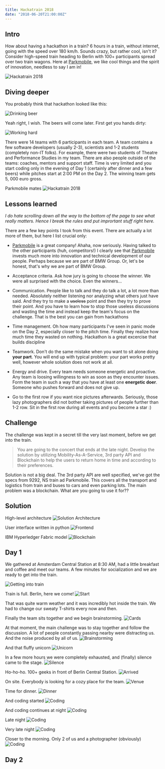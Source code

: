```yaml
---
title: Hackatrain 2018
date: "2018-06-20T21:00:00Z"
---
```


## Intro

How about having a hackathon in a train? 6 hours in a train, without internet, going with the speed over 180 km/h. Sounds crazy, but rather cool, isn't it? Consider high-speed train heading to Berlin with 100+ participants spread over two train wagons. Here at [Parkmobile](https://parkmobile.nl), we like cool things and the spirit of innovation, needless to say I am in!

![Hackatrain 2018](./images/train.jpg)

## Diving deeper

You probably think that hackathon looked like this:

![Drinking beer](./images/beer.jpg)

Yeah right, I wish. The beers will come later. First get you hands dirty:

![Working hard](./images/begin.jpg)

There were 14 teams with 6 participants in each team. A team contains a few software developers (usually 2-3), scientists and 1-2 students (completely non-IT folks). For example, there were two students of Theatre and Performance Studies in my team. There are also people outside of the teams: coaches, mentors and support staff. Time is very limited and you start coding only in the evening of Day 1 (certainly after dinner and a few beers) while pitches start at 2:00 PM on the Day 2. The winning team gets 5, 000 euro gross.

Parkmobile mates
![Hackatrain 2018](./images/Parkmobile.jpg)

## Lessons learned

_I do hate scrolling down all the way to the bottom of the page to see what really matters. Hence I break the rules and put imprortant stuff right here._

There are a few key points I took from this event. There are actually a lot more of them, but here I list crucial only:  

* [Parkmobile](https://parkmobile.nl) is a great company! Ahaha, now seriously. Having talked to the other participants (huh, competitors!) I clearly see that [Parkmobile](https://parkmobile.nl) invests much more into innovation and technical development of our people. Perhaps because we are part of BMW Group. Or, let's be honest, that's why we are part of BMW Group.

* Acceptance criteria. Ask how jury is going to choose the winner. We were all surprised with the choice. Even the winners...
* Communication. People like to talk and they do talk a lot, a lot more than needed. Absolutely neither listening nor analyzing what others just have said. And they try to make a ~~useless~~ point and then they try to prove their point. And you have to learn how to stop those useless discussions and wasting the time and instead keep the team's focus on the challenge. That is the best you can gain from hackathons
* Time management. Oh how many participants I've seen in panic mode on the Day 2, especially closer to the pitch time. Finally they realize how much time they wasted on nothing. Hackathon is a great excercise that builds discipline
* Teamwork. Don't do the same mistake when you want to sit alone doing **your part**. You will end up with typical problem: your part works pretty well, however whole solution does not work at all.
* Energy and drive. Every team needs someone energetic and proactive. Any team is loosing willingness to win as soon as they encounter issues. Form the team in such a way that you have at least one **energetic doer**. Someone who pushes forward and does not give up.
* Go to the first row if you want nice pictures afterwards. Seriously, those lazy photographers did not bother taking pictures of people further than 1-2 row. Sit in the first row during all events and you become a star :)

## Challenge

The challenge was kept in a secret till the very last moment, before we get into the train.

> You are going to the concert that ends at the late night. Develop the solution by utilizing Mobility-As-A-Service, 3rd party API and Blockchain to help the users to return home in time and according to their preferences.

Solution is not a big deal. The 3rd party API are well specified, we've got the specs from 9292, NS train ad Parkmobile. This covers all the transport and logistics from train and buses to cars and even parking lots. The main problem was a blockchain. What are you going to use it for??

## Solution

High-level architecture
![Solution Architecture](./images/solution.png)

User interface written in python
![Frontend](./images/solution2.png)

IBM Hyperledger Fabric model
![Blockchain](./images/blockchain.png)

## Day 1

We gathered at Amsterdam Central Station at 8:30 AM, had a little breakfast and coffee and meet our teams. A few minutes for  socialization and we are ready to get into the train.

![Getting into train](./images/outtrain.jpg)

Train is full. Berlin, here we come!
![Start](./images/start.jpg)

That was quite warm weather and it was incredibly hot inside the train. We had to change our sweaty T-shirts every now and then.

Finally the team sits together and we begin brainstorming.
![Cards](./images/cards.jpg)

At that moment, the main challenge was to stay together and follow the discussion. A lot of people constantly passing nearby were distracting us. And the noise produced by all of us.
![Brainstorming](./images/brainstorming.jpg)

And that fluffy unicorn
![Unicorn](./images/unicorn.jpg)

In a few more hours we were completely exhausted, and (finally) silence came to the stage.
![Silence](./images/silence.jpg)

Ho-ho-ho. 100+ geeks in front of Berlin Central Station.
![Arrived](./images/arrived.jpg)

On site. Everybody is looking for a cozy place for the team.
![Venue](./images/venue.jpg)

Time for dinner.
![Dinner](./images/dinner.jpg)

And coding started
![Coding](./images/begincoding.jpg)

And coding continues at night
![Coding](./images/codingnight.jpg)

Late night
![Coding](./images/codinglatenight.jpg)

Very late night
![Coding](./images/coding.jpg)

Closer to the morning. Only 2 of us and a photographer (obviously)
![Coding](./images/codingverylatenight.jpg)


## Day 2

